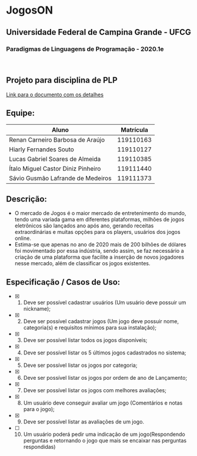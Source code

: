 # JogosON

<h2>Universidade Federal de Campina Grande - UFCG</h2>
<h3>Paradigmas de Linguagens de Programação - 2020.1e</h3>

<br>

## Projeto para disciplina de PLP<br>
[Link para o documento com os detalhes](https://docs.google.com/document/d/1BV6YwQG_IYqMas9ISeIPvewRRr6W14KCdXZC5CmSWKc/edit?usp=sharing)

## Equipe:

Aluno | Matrícula
---------------------------------| ---------
Renan Carneiro Barbosa de Araújo | 119110163
Hiarly Fernandes Souto | 119110127
Lucas Gabriel Soares de Almeida | 119110385
Ítalo Miguel Castor Diniz Pinheiro | 119111440
Sávio Gusmão Lafrande de Medeiros | 119111373

## Descrição:
* O mercado de Jogos é o maior mercado de entretenimento do mundo, tendo uma variada gama em diferentes plataformas, milhões de jogos eletrônicos são lançados ano após ano, gerando receitas extraordinárias e muitas opções para os players, usuários dos jogos online.
* Estima-se que apenas no ano de 2020 mais de 200 bilhões de dólares foi movimentado por essa indústria, sendo assim, se faz necessário a criação de uma plataforma que facilite a inserção de novos jogadores nesse mercado, além de classificar os jogos existentes.

## Especificação / Casos de Uso:

- [X] 1. Deve ser possível cadastrar usuários (Um usuário deve possuir um nickname);
- [X] 2. Deve ser possível cadastrar jogos (Um jogo deve possuir nome, categoria(s) e requisitos mínimos para sua instalação);
- [X] 3. Deve ser possível listar todos os jogos disponíveis;
- [X] 4. Deve ser possível listar os 5 últimos jogos cadastrados no sistema;
- [X] 5. Deve ser possível listar os jogos por categoria;
- [X] 6. Deve ser possível listar os jogos por ordem de ano de Lançamento;
- [X] 7. Deve ser possível listar os jogos com melhores avaliações;
- [X] 8. Um usuário deve conseguir avaliar um jogo (Comentários e notas para o jogo); 
- [X] 9. Deve ser possível listar as avaliações de um jogo.
- [ ] 10. Um usuário poderá pedir uma indicação de um jogo(Respondendo perguntas e retornando o jogo que mais se encaixar nas perguntas respondidas)

